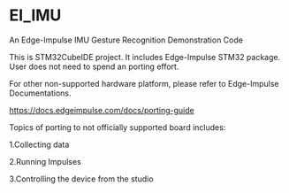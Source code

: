 # EI_IMU
An Edge-Impulse IMU Gesture Recognition Demonstration Code

This is STM32CubeIDE project. It includes Edge-Impulse STM32 package. User does not need to spend an porting effort.

For other non-supported hardware platform, please refer to Edge-Impulse Documentations.

https://docs.edgeimpulse.com/docs/porting-guide

Topics of porting to not officially supported board includes:

1.Collecting data

2.Running Impulses

3.Controlling the device from the studio
